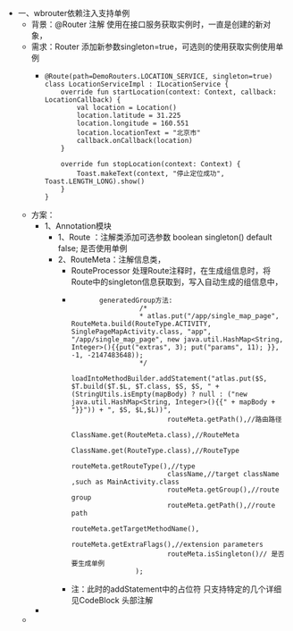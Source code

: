 - 一、wbrouter依赖注入支持单例
	- 背景：@Router 注解 使用在接口服务获取实例时，一直是创建的新对象，
	- 需求：Router 添加新参数singleton=true，可选则的使用获取实例使用单例
		- ```
		  @Route(path=DemoRouters.LOCATION_SERVICE, singleton=true)
		  class LocationServiceImpl : ILocationService {
		      override fun startLocation(context: Context, callback: LocationCallback) {
		          val location = Location()
		          location.latitude = 31.225
		          location.longitude = 160.551
		          location.locationText = "北京市"
		          callback.onCallback(location)
		      }
		  
		      override fun stopLocation(context: Context) {
		          Toast.makeText(context, "停止定位成功", Toast.LENGTH_LONG).show()
		      }
		  }
		  ```
	- 方案：
		- 1、Annotation模块
			- 1、Route ：注解类添加可选参数 boolean singleton() default false; 是否使用单例
			- 2、RouteMeta：注解信息类，
				- RouteProcessor 处理Route注释时，在生成组信息时，将Route中的singleton信息获取到，写入自动生成的组信息中，
				- ```
				         generatedGroup方法:          
				                   /*
				                   * atlas.put("/app/single_map_page", RouteMeta.build(RouteType.ACTIVITY, SinglePageMapActivity.class, "app", "/app/single_map_page", new java.util.HashMap<String, Integer>(){{put("extras", 3); put("params", 11); }}, -1, -2147483648));
				                   */
				                  loadIntoMethodBuilder.addStatement("atlas.put($S, $T.build($T.$L, $T.class, $S, $S, " + (StringUtils.isEmpty(mapBody) ? null : ("new java.util.HashMap<String, Integer>(){{" + mapBody + "}}")) + ", $S, $L,$L))",
				                          routeMeta.getPath(),//路由路径
				                          ClassName.get(RouteMeta.class),//RouteMeta
				                          ClassName.get(RouteType.class),//RouteType
				                          routeMeta.getRouteType(),//type
				                          className,//target className ,such as MainActivity.class
				                          routeMeta.getGroup(),//route group
				                          routeMeta.getPath(),//route path
				                          routeMeta.getTargetMethodName(),
				                          routeMeta.getExtraFlags(),//extension parameters
				                          routeMeta.isSingleton()// 是否要生成单例
				                  );
				  ```
				- 注：此时的addStatement中的占位符 只支持特定的几个详细见CodeBlock 头部注解
		-
	-